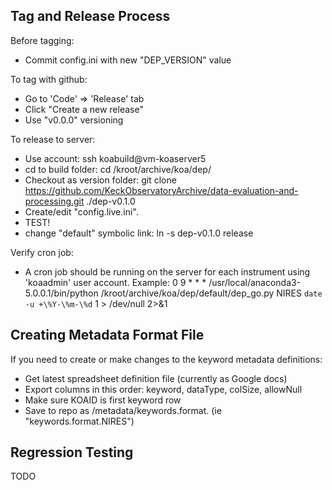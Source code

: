 ## Tag and Release Process

Before tagging:
- Commit config.ini with new "DEP_VERSION" value

To tag with github: 
- Go to 'Code' => 'Release' tab
- Click "Create a new release"
- Use "v0.0.0" versioning

To release to server:
- Use account: ssh koabuild@vm-koaserver5
- cd to build folder: cd /kroot/archive/koa/dep/
- Checkout as version folder: git clone https://github.com/KeckObservatoryArchive/data-evaluation-and-processing.git ./dep-v0.1.0
- Create/edit "config.live.ini".
- TEST!
- change "default" symbolic link: ln -s dep-v0.1.0 release

Verify cron job:
- A cron job should be running on the server for each instrument using 'koaadmin' user account.  Example:
    0 9 * * * /usr/local/anaconda3-5.0.0.1/bin/python /kroot/archive/koa/dep/default/dep_go.py NIRES `date -u +\%Y-\%m-\%d` 1 > /dev/null 2>&1



## Creating Metadata Format File

If you need to create or make changes to the keyword metadata definitions:

- Get latest spreadsheet definition file (currently as Google docs)
- Export columns in this order: keyword, dataType, colSize, allowNull
- Make sure KOAID is first keyword row
- Save to repo as /metadata/keywords.format.<INSTR> (ie "keywords.format.NIRES")



## Regression Testing
TODO

